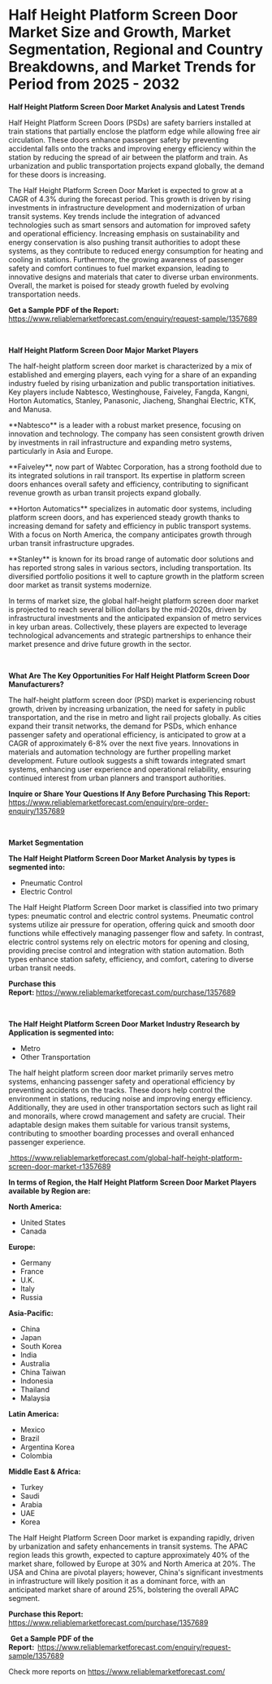 <p><h1>Half Height Platform Screen Door Market Size and Growth, Market Segmentation, Regional and Country Breakdowns, and Market Trends for Period from 2025 -  2032</h1></p><p><strong>Half Height Platform Screen Door Market Analysis and Latest Trends</strong></p>
<p><p>Half Height Platform Screen Doors (PSDs) are safety barriers installed at train stations that partially enclose the platform edge while allowing free air circulation. These doors enhance passenger safety by preventing accidental falls onto the tracks and improving energy efficiency within the station by reducing the spread of air between the platform and train. As urbanization and public transportation projects expand globally, the demand for these doors is increasing.</p><p>The Half Height Platform Screen Door Market is expected to grow at a CAGR of 4.3% during the forecast period. This growth is driven by rising investments in infrastructure development and modernization of urban transit systems. Key trends include the integration of advanced technologies such as smart sensors and automation for improved safety and operational efficiency. Increasing emphasis on sustainability and energy conservation is also pushing transit authorities to adopt these systems, as they contribute to reduced energy consumption for heating and cooling in stations. Furthermore, the growing awareness of passenger safety and comfort continues to fuel market expansion, leading to innovative designs and materials that cater to diverse urban environments. Overall, the market is poised for steady growth fueled by evolving transportation needs.</p></p>
<p><strong>Get a Sample PDF of the Report:&nbsp;</strong> <a href="https://www.reliablemarketforecast.com/enquiry/request-sample/1357689?utm_campaign=2306&utm_medium=2&utm_source=Github&utm_content=ia&utm_term=24022025&utm_id=half-height-platform-screen-door">https://www.reliablemarketforecast.com/enquiry/request-sample/1357689</a></p>
<p>&nbsp;</p>
<p><strong>Half Height Platform Screen Door Major Market Players</strong></p>
<p><p>The half-height platform screen door market is characterized by a mix of established and emerging players, each vying for a share of an expanding industry fueled by rising urbanization and public transportation initiatives. Key players include Nabtesco, Westinghouse, Faiveley, Fangda, Kangni, Horton Automatics, Stanley, Panasonic, Jiacheng, Shanghai Electric, KTK, and Manusa.</p><p>**Nabtesco** is a leader with a robust market presence, focusing on innovation and technology. The company has seen consistent growth driven by investments in rail infrastructure and expanding metro systems, particularly in Asia and Europe. </p><p>**Faiveley**, now part of Wabtec Corporation, has a strong foothold due to its integrated solutions in rail transport. Its expertise in platform screen doors enhances overall safety and efficiency, contributing to significant revenue growth as urban transit projects expand globally.</p><p>**Horton Automatics** specializes in automatic door systems, including platform screen doors, and has experienced steady growth thanks to increasing demand for safety and efficiency in public transport systems. With a focus on North America, the company anticipates growth through urban transit infrastructure upgrades.</p><p>**Stanley** is known for its broad range of automatic door solutions and has reported strong sales in various sectors, including transportation. Its diversified portfolio positions it well to capture growth in the platform screen door market as transit systems modernize.</p><p>In terms of market size, the global half-height platform screen door market is projected to reach several billion dollars by the mid-2020s, driven by infrastructural investments and the anticipated expansion of metro services in key urban areas. Collectively, these players are expected to leverage technological advancements and strategic partnerships to enhance their market presence and drive future growth in the sector.</p></p>
<p>&nbsp;</p>
<p><strong>What Are The Key Opportunities For Half Height Platform Screen Door Manufacturers?</strong></p>
<p><p>The half-height platform screen door (PSD) market is experiencing robust growth, driven by increasing urbanization, the need for safety in public transportation, and the rise in metro and light rail projects globally. As cities expand their transit networks, the demand for PSDs, which enhance passenger safety and operational efficiency, is anticipated to grow at a CAGR of approximately 6-8% over the next five years. Innovations in materials and automation technology are further propelling market development. Future outlook suggests a shift towards integrated smart systems, enhancing user experience and operational reliability, ensuring continued interest from urban planners and transport authorities.</p></p>
<p><strong>Inquire or Share Your Questions If Any Before Purchasing This Report:</strong> <a href="https://www.reliablemarketforecast.com/enquiry/pre-order-enquiry/1357689?utm_campaign=2306&utm_medium=2&utm_source=Github&utm_content=ia&utm_term=24022025&utm_id=half-height-platform-screen-door">https://www.reliablemarketforecast.com/enquiry/pre-order-enquiry/1357689</a></p>
<p>&nbsp;</p>
<p><strong>Market Segmentation</strong></p>
<p><strong>The Half Height Platform Screen Door Market Analysis by types is segmented into:</strong></p>
<p><ul><li>Pneumatic Control</li><li>Electric Control</li></ul></p>
<p><p>The Half Height Platform Screen Door market is classified into two primary types: pneumatic control and electric control systems. Pneumatic control systems utilize air pressure for operation, offering quick and smooth door functions while effectively managing passenger flow and safety. In contrast, electric control systems rely on electric motors for opening and closing, providing precise control and integration with station automation. Both types enhance station safety, efficiency, and comfort, catering to diverse urban transit needs.</p></p>
<p><strong>Purchase this Report:&nbsp;</strong><a href="https://www.reliablemarketforecast.com/purchase/1357689?utm_campaign=2306&utm_medium=2&utm_source=Github&utm_content=ia&utm_term=24022025&utm_id=half-height-platform-screen-door">https://www.reliablemarketforecast.com/purchase/1357689</a></p>
<p>&nbsp;</p>
<p><strong>The Half Height Platform Screen Door Market Industry Research by Application is segmented into:</strong></p>
<p><ul><li>Metro</li><li>Other Transportation</li></ul></p>
<p><p>The half height platform screen door market primarily serves metro systems, enhancing passenger safety and operational efficiency by preventing accidents on the tracks. These doors help control the environment in stations, reducing noise and improving energy efficiency. Additionally, they are used in other transportation sectors such as light rail and monorails, where crowd management and safety are crucial. Their adaptable design makes them suitable for various transit systems, contributing to smoother boarding processes and overall enhanced passenger experience.</p></p>
<p><a href="https://www.reliablemarketforecast.com/global-half-height-platform-screen-door-market-r1357689?utm_campaign=2306&utm_medium=2&utm_source=Github&utm_content=ia&utm_term=24022025&utm_id=half-height-platform-screen-door">&nbsp;https://www.reliablemarketforecast.com/global-half-height-platform-screen-door-market-r1357689</a></p>
<p><strong>In terms of Region, the Half Height Platform Screen Door Market Players available by Region are:</strong></p>
<p>
    <p> <strong> North America: </strong>
        <ul>
            <li>United States</li>
            <li>Canada</li>
        </ul>
        </p> 
    <p> <strong> Europe: </strong>
        <ul>
            <li>Germany</li>
            <li>France</li>
            <li>U.K.</li>
            <li>Italy</li>
            <li>Russia</li>
        </ul>
        </p> 
    <p> <strong> Asia-Pacific: </strong>
        <ul>
            <li>China</li>
            <li>Japan</li>
            <li>South Korea</li>
            <li>India</li>
            <li>Australia</li>
            <li>China Taiwan</li>
            <li>Indonesia</li>
            <li>Thailand</li>
            <li>Malaysia</li>
        </ul>
        </p> 
    <p> <strong> Latin America: </strong>
        <ul>
            <li>Mexico</li>
            <li>Brazil</li>
            <li>Argentina Korea</li>
            <li>Colombia</li>
        </ul>
        </p> 
    <p> <strong> Middle East & Africa: </strong>
        <ul>
            <li>Turkey</li>
            <li>Saudi</li>
            <li>Arabia</li>
            <li>UAE</li>
            <li>Korea</li>
        </ul>
    </p>
    </p>
<p><p>The Half Height Platform Screen Door market is expanding rapidly, driven by urbanization and safety enhancements in transit systems. The APAC region leads this growth, expected to capture approximately 40% of the market share, followed by Europe at 30% and North America at 20%. The USA and China are pivotal players; however, China's significant investments in infrastructure will likely position it as a dominant force, with an anticipated market share of around 25%, bolstering the overall APAC segment.</p></p>
<p><strong>Purchase this Report: </strong><a href="https://www.reliablemarketforecast.com/purchase/1357689?utm_campaign=2306&utm_medium=2&utm_source=Github&utm_content=ia&utm_term=24022025&utm_id=half-height-platform-screen-door">https://www.reliablemarketforecast.com/purchase/1357689</a></p>
<p>&nbsp;<strong>Get a Sample PDF of the Report:&nbsp;&nbsp;</strong><a href="https://www.reliablemarketforecast.com/enquiry/request-sample/1357689?utm_campaign=2306&utm_medium=2&utm_source=Github&utm_content=ia&utm_term=24022025&utm_id=half-height-platform-screen-door">https://www.reliablemarketforecast.com/enquiry/request-sample/1357689</a></p>
<p><strong></strong></p>
<p>Check more reports on <a href="https://www.reliablemarketforecast.com/?utm_campaign=2306&utm_medium=2&utm_source=Github&utm_content=ia&utm_term=24022025&utm_id=half-height-platform-screen-door">https://www.reliablemarketforecast.com/</a></p>